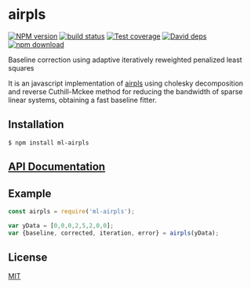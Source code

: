 # airpls

  [![NPM version][npm-image]][npm-url]
  [![build status][travis-image]][travis-url]
  [![Test coverage][codecov-image]][codecov-url]
  [![David deps][david-image]][david-url]
  [![npm download][download-image]][download-url]

Baseline correction using adaptive iteratively reweighted penalized least squares

It is an javascript implementation of [airpls](https://github.com/zmzhang/airPLS/blob/master/airPLS_manuscript.pdf) using cholesky decomposition and reverse Cuthill-Mckee method for reducing the bandwidth of sparse linear systems, obtaining a fast baseline fitter. 

## Installation

`$ npm install ml-airpls`

## [API Documentation](https://mljs.github.io/airpls/)

## Example

```js
const airpls = require('ml-airpls');

var yData = [0,0,0,2,5,2,0,0];
var {baseline, corrected, iteration, error} = airpls(yData);
```

## License

[MIT](./LICENSE)

[npm-image]: https://img.shields.io/npm/v/ml-airpls.svg?style=flat-square
[npm-url]: https://www.npmjs.com/package/ml-airpls
[travis-image]: https://img.shields.io/travis/mljs/airpls/master.svg?style=flat-square
[travis-url]: https://travis-ci.org/mljs/airpls
[codecov-image]: https://img.shields.io/codecov/c/github/mljs/airpls.svg?style=flat-square
[codecov-url]: https://codecov.io/gh/mljs/airpls
[david-image]: https://img.shields.io/david/mljs/airpls.svg?style=flat-square
[david-url]: https://david-dm.org/mljs/airpls
[download-image]: https://img.shields.io/npm/dm/ml-airpls.svg?style=flat-square
[download-url]: https://www.npmjs.com/package/ml-airpls
